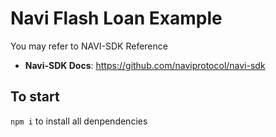 # Navi Flash Loan Example

You may refer to NAVI-SDK Reference
- **Navi-SDK Docs**: https://github.com/naviprotocol/navi-sdk

## To start
`npm i` to install all denpendencies